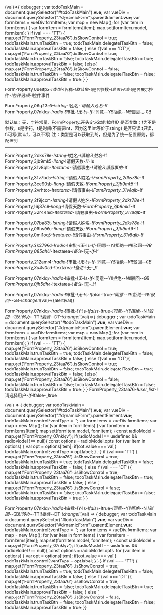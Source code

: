 (val)=>{
        debugger ;
        var todoTaskMain = document.querySelector("#todoTaskMain").__vue__;
        var vueDiv = document.querySelector("#dynamicForm").parentElement.__vue__;
        var formItems = vueDiv.formItems;
        var map = new Map();
        for (var item in formItems) {
            var formItem = formItems[item];
            map.set(formItem.model, formItem);
        }
        if (val === 'TT') {
            map.get('FormProperty_23taa76').isShowControl = true;
            todoTaskMain.trunTaskBtn = true;
            todoTaskMain.delegatelTaskBtn = false;
            todoTaskMain.approvalTaskBtn = false;
        } else if(val === 'DT'){
            map.get('FormProperty_23taa76').isShowControl = true;
            todoTaskMain.trunTaskBtn = false;
            todoTaskMain.delegatelTaskBtn = true;
            todoTaskMain.approvalTaskBtn = false;
        }else{
            map.get('FormProperty_23taa76').isShowControl = false;
            todoTaskMain.trunTaskBtn = false;
            todoTaskMain.delegatelTaskBtn = false;
            todoTaskMain.approvalTaskBtn = true;
        }
    }


FormProperty_0ueitp2-_!类型-_!名称-_!默认值-_!是否参数-_!是否只读-_!是否展示控件-_!控件选项-_!控件事件

FormProperty_06q23s6-_!string-_!姓名-_!请输入姓名-_!f
FormProperty_07nklqv-_!radio-_!审批-_!无-_!s-_!f-_!同意-_-Y!_!拒绝-_-N!_!驳回-_-GB

默认值：无、字符常量、FormProperty_开头定义过的控件ID
是否参数：f为不是参数，s是字符，t是时间(不需要int，因为这里int等价于string)
是否只读:t只读，f:可写(默认f，可以不写)
注：类型是可以获取到的，但是为了统一配置原则，都配置到

-----------------------------------------------------
FormProperty_2dks78e-_!string-_!姓名-_!请输入姓名-_!f
FormProperty_3jb9mk5-_!long-_!请假天数-_!1-_!s
FormProperty_31v8qlb-_!textarea-_!请假事由-_!请输入请假事由-_!f

FormProperty_31v7bd5-_!string-_!请假人姓名-_!FormProperty_2dks78e-_!f
FormProperty_3ce90sb-_!long-_!请假天数-_!FormProperty_3jb9mk5-_!f
FormProperty_2vrhtoo-_!textarea-_!请假事由-_!FormProperty_31v8qlb-_!f

FormProperty_2f9jccm-_!string-_!请假人姓名-_!FormProperty_2dks78e-_!f
FormProperty_16j37c9-_!long-_!请假天数-_!FormProperty_3jb9mk5-_!f
FormProperty_32r44md-_!textarea-_!请假事由-_!FormProperty_31v8qlb-_!f


FormProperty_07ba83t-_!string-_!请假人姓名-_!FormProperty_2dks78e-_!f
FormProperty_05hs96c-_!long-_!请假天数-_!FormProperty_3jb9mk5-_!f
FormProperty_0mi1oq5-_!textarea-_!请假事由-_!FormProperty_31v8qlb-_!f

FormProperty_3k2796d-_!radio-_!审批-_!无-_!s-_!f-_!同意-_-Y!_!拒绝-_-N!_!驳回-_-GB
FormProperty_085ah6l-_!textarea-_!备注-_!无-_!f-_!f

FormProperty_212amr4-_!radio-_!审批-_!无-_!s-_!f-_!同意-_-Y!_!拒绝-_-N!_!驳回-_-GB
FormProperty_3u4v0od-_!textarea-_!备注-_!无-_!f

FormProperty_07nklqv-_!radio-_!审批-_!无-_!s-_!f-_!同意-_-Y!_!拒绝-_-N!_!驳回-_-GB
FormProperty_0jh5dho-_!textarea-_!备注-_!无-_!f



FormProperty_07nklqv-_!radio-_!审批-_!无-_!s-_!false-_!true-_!同意-_-Y!_!拒绝-_-N!_!驳回-_-GB-_!change!_!(val)=>{alert(val)}


FormProperty_07nklqv-_!radio-_!审批-_!Y-_!s-_!false-_!true-_!同意-_-Y!_!拒绝-_-N!_!驳回-_-GB!_!转办-_-TT!_!委派-_-DT-_!change!_!(val)=>{        debugger ;        var todoTaskMain = document.querySelector("#todoTaskMain").__vue__;        var vueDiv = document.querySelector("#dynamicForm").parentElement.__vue__;        var formItems = vueDiv.formItems;        var map = new Map();        for (var item in formItems) {            var formItem = formItems[item];            map.set(formItem.model, formItem);        }        if (val === 'TT') {            map.get('FormProperty_23taa76').isShowControl = true;            todoTaskMain.trunTaskBtn = true;            todoTaskMain.delegatelTaskBtn = false;            todoTaskMain.approvalTaskBtn = false;        } else if(val === 'DT'){            map.get('FormProperty_23taa76').isShowControl = true;            todoTaskMain.trunTaskBtn = false;            todoTaskMain.delegatelTaskBtn = true;            todoTaskMain.approvalTaskBtn = false;        }else{            map.get('FormProperty_23taa76').isShowControl = false;            todoTaskMain.trunTaskBtn = false;            todoTaskMain.delegatelTaskBtn = false;            todoTaskMain.approvalTaskBtn = true;        }    }
FormProperty_23taa76-_!user_list-_!请选择用户-_!f-_!false-_!true



(val) => {
	debugger;
	var todoTaskMain = document.querySelector("#todoTaskMain").__vue__;
	var vueDiv = document.querySelector("#dynamicForm").parentElement.__vue__;
  todoTaskMain.controlEventType = '';
	var formItems = vueDiv.formItems;
	var map = new Map();
	for (var item in formItems) {
		var formItem = formItems[item];
		map.set(formItem.model, formItem);
	}
  const radioModel =  map.get('FormProperty_07nklqv');
  if(radioModel !== undefined && radioModel !== null){
    const options =  radioModel.opts;
    for (var item in options) {
		var opt = options[item];
        if(opt.value === val){
            todoTaskMain.controlEventType = opt.label;
        }
	}
  }
	if (val === 'TT') {
		map.get('FormProperty_23taa76')
			.isShowControl = true;
		todoTaskMain.trunTaskBtn = true;
		todoTaskMain.delegatelTaskBtn = false;
		todoTaskMain.approvalTaskBtn = false;
	} else if (val === 'DT') {
		map.get('FormProperty_23taa76')
			.isShowControl = true;
		todoTaskMain.trunTaskBtn = false;
		todoTaskMain.delegatelTaskBtn = true;
		todoTaskMain.approvalTaskBtn = false;
	} else {
		map.get('FormProperty_23taa76')
			.isShowControl = false;
		todoTaskMain.trunTaskBtn = false;
		todoTaskMain.delegatelTaskBtn = false;
		todoTaskMain.approvalTaskBtn = true;
	}
}

FormProperty_07nklqv-_!radio-_!审批-_!Y-_!s-_!false-_!true-_!同意-_-Y!_!拒绝-_-N!_!驳回-_-GB!_!转办-_-TT!_!委派-_-DT-_!change!_!(val) => {	debugger;	var todoTaskMain = document.querySelector("#todoTaskMain").__vue__;	var vueDiv = document.querySelector("#dynamicForm").parentElement.__vue__;  todoTaskMain.controlEventType = '';	var formItems = vueDiv.formItems;	var map = new Map();	for (var item in formItems) {		var formItem = formItems[item];		map.set(formItem.model, formItem);	}  const radioModel =  map.get('FormProperty_07nklqv');  if(radioModel !== undefined && radioModel !== null){    const options =  radioModel.opts;    for (var item in options) {		var opt = options[item];        if(opt.value === val){            todoTaskMain.controlEventType = opt.label;        }	}  }	if (val === 'TT') {		map.get('FormProperty_23taa76')			.isShowControl = true;		todoTaskMain.trunTaskBtn = true;		todoTaskMain.delegatelTaskBtn = false;		todoTaskMain.approvalTaskBtn = false;	} else if (val === 'DT') {		map.get('FormProperty_23taa76')			.isShowControl = true;		todoTaskMain.trunTaskBtn = false;		todoTaskMain.delegatelTaskBtn = true;		todoTaskMain.approvalTaskBtn = false;	} else {		map.get('FormProperty_23taa76')			.isShowControl = false;		todoTaskMain.trunTaskBtn = false;		todoTaskMain.delegatelTaskBtn = false;		todoTaskMain.approvalTaskBtn = true;	}}